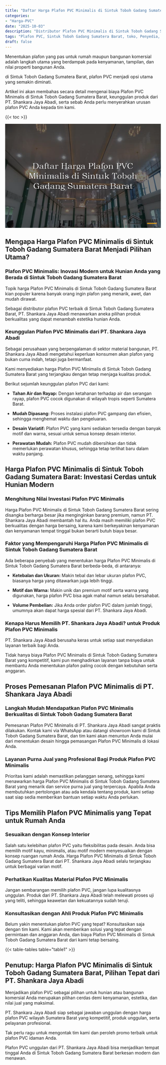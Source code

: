 ```yaml
---
title: "Daftar Harga Plafon PVC Minimalis di Sintuk Toboh Gadang Sumatera Barat"
categories: 
- "Harga-PVC"
date: "2025-10-03"
description: "Distributor Plafon PVC Minimalis di Sintuk Toboh Gadang Sumatera Barat untuk hunian, perkantoran, serta ritel. Panel unggulan, pilihan motif, pilihan warna menarik, dengan layanan pemasangan oleh tim profesional dan jaminan resmi!|Jasa penjualan Plafon PVC Minimalis di Sintuk Toboh Gadang Sumatera Barat untuk keperluan tempat tinggal, kantor, atau gerai, dengan produk terbaik dan penempatan oleh teknisi berpengalaman dan kepastian resmi.|Solusi Plafon PVC Minimalis di Sintuk Toboh Gadang Sumatera Barat yang terpercaya bagi tempat tinggal, kantor, dan ritel, dengan material berkualitas dan pemasangan ditangani oleh teknisi ahli dan jaminan resmi.|Penjualan Plafon PVC Minimalis di Sintuk Toboh Gadang Sumatera Barat untuk tempat tinggal, office, serta ritel, beserta produk unggulan dan penempatan dikerjakan oleh teknisi profesional, lengkap dengan jaminan resmi.}"
tags: "Plafon PVC, Sintuk Toboh Gadang Sumatera Barat, toko, Penyedia, distributor"
draft: false
---
```


Menentukan plafon yang pas untuk rumah maupun bangunan komersial adalah langkah utama yang berdampak pada kenyamanan, tampilan, dan nilai properti bangunan Anda.

di Sintuk Toboh Gadang Sumatera Barat, plafon PVC menjadi opsi utama yang semakin diminati.

Artikel ini akan membahas secara detail mengenai biaya Plafon PVC Minimalis di Sintuk Toboh Gadang Sumatera Barat, keunggulan produk dari PT. Shankara Jaya Abadi, serta sebab Anda perlu menyerahkan urusan plafon PVC Anda kepada tim kami.

{{< toc >}}

![Daftar Harga Plafon PVC Minimalis di Sintuk Toboh Gadang Sumatera Barat](/images/Harga-PVC/Daftar-Harga-Plafon-PVC-Minimalis-di-Sintuk-Toboh-Gadang-Sumatera-Barat.png)


## Mengapa Harga Plafon PVC Minimalis di Sintuk Toboh Gadang Sumatera Barat Menjadi Pilihan Utama?

### Plafon PVC Minimalis: Inovasi Modern untuk Hunian Anda yang Berada di Sintuk Toboh Gadang Sumatera Barat

Topik harga Plafon PVC Minimalis di Sintuk Toboh Gadang Sumatera Barat kian populer karena banyak orang ingin plafon yang menarik, awet, dan mudah dirawat.

Sebagai distributor plafon PVC terbaik di Sintuk Toboh Gadang Sumatera Barat, PT. Shankara Jaya Abadi menawarkan aneka pilihan produk berkualitas yang dapat menambah estetika hunian Anda.

### Keunggulan Plafon PVC Minimalis dari PT. Shankara Jaya Abadi

Sebagai perusahaan yang berpengalaman di sektor material bangunan, PT. Shankara Jaya Abadi mengetahui keperluan konsumen akan plafon yang bukan cuma indah, tetapi juga bermanfaat.

Kami menyediakan harga Plafon PVC Minimalis di Sintuk Toboh Gadang Sumatera Barat yang terjangkau dengan tetap menjaga kualitas produk.

Berikut sejumlah keunggulan plafon PVC dari kami:

- **Tahan Air dan Rayap:** Dengan ketahanan terhadap air dan serangan rayap, plafon PVC cocok digunakan di wilayah tropis seperti Sumatera Barat.

- **Mudah Dipasang:** Proses instalasi plafon PVC gampang dan efisien, sehingga menghemat waktu dan pengeluaran.

- **Desain Variatif:** Plafon PVC yang kami sediakan tersedia dengan banyak motif dan warna, sesuai untuk semua konsep desain interior.

- **Perawatan Mudah:** Plafon PVC mudah dibersihkan dan tidak memerlukan perawatan khusus, sehingga tetap terlihat baru dalam waktu panjang.

## Harga Plafon PVC Minimalis di Sintuk Toboh Gadang Sumatera Barat: Investasi Cerdas untuk Hunian Modern

### Menghitung Nilai Investasi Plafon PVC Minimalis

Harga Plafon PVC Minimalis di Sintuk Toboh Gadang Sumatera Barat sering disangka berharga besar jika menginginkan barang premium, namun PT. Shankara Jaya Abadi membantah hal itu. Anda masih memiliki plafon PVC berkualitas dengan harga bersaing, karena kami berkeyakinan kenyamanan dan kenyamanan tempat tinggal bukan berarti butuh biaya besar.

### Faktor yang Mempengaruhi Harga Plafon PVC Minimalis di Sintuk Toboh Gadang Sumatera Barat

Ada beberapa penyebab yang menentukan harga Plafon PVC Minimalis di Sintuk Toboh Gadang Sumatera Barat berbeda-beda, di antaranya:

- **Ketebalan dan Ukuran:** Makin tebal dan lebar ukuran plafon PVC, biasanya harga yang ditawarkan juga lebih tinggi.

- **Motif dan Warna:** Makin unik dan premium motif serta warna yang digunakan, harga plafon PVC bisa agak mahal namun selalu bersahabat.

- **Volume Pembelian:** Jika Anda order plafon PVC dalam jumlah tinggi, umumnya akan dapat harga spesial dari PT. Shankara Jaya Abadi.

### Kenapa Harus Memilih PT. Shankara Jaya Abadi? untuk Produk Plafon PVC Minimalis

PT. Shankara Jaya Abadi berusaha keras untuk setiap saat menyediakan layanan terbaik bagi Anda.

Tidak hanya biaya Plafon PVC Minimalis di Sintuk Toboh Gadang Sumatera Barat yang kompetitif, kami pun menghadirkan layanan tanpa biaya untuk membantu Anda menentukan plafon paling cocok dengan kebutuhan serta anggaran.

## Proses Pemesanan Plafon PVC Minimalis di PT. Shankara Jaya Abadi

### Langkah Mudah Mendapatkan Plafon PVC Minimalis Berkualitas di Sintuk Toboh Gadang Sumatera Barat

Pemesanan Plafon PVC Minimalis di PT. Shankara Jaya Abadi sangat praktis dilakukan. Kontak kami via WhatsApp atau datangi showroom kami di Sintuk Toboh Gadang Sumatera Barat, dan tim kami akan menuntun Anda mulai dari menentukan desain hingga pemasangan Plafon PVC Minimalis di lokasi Anda.

### Layanan Purna Jual yang Profesional Bagi Produk Plafon PVC Minimalis

Prioritas kami adalah memastikan pelanggan senang, sehingga kami menawarkan harga Plafon PVC Minimalis di Sintuk Toboh Gadang Sumatera Barat yang menarik dan service purna jual yang terpercaya. Apabila Anda membutuhkan pertolongan atau ada kendala tentang produk, kami setiap saat siap sedia memberikan bantuan setiap waktu Anda perlukan.

## Tips Memilih Plafon PVC Minimalis yang Tepat untuk Rumah Anda

### Sesuaikan dengan Konsep Interior

Salah satu kelebihan plafon PVC yaitu fleksibilitas pada desain. Anda bisa memilih motif kayu, minimalis, atau motif modern menyesuaikan dengan konsep ruangan rumah Anda. Harga Plafon PVC Minimalis di Sintuk Toboh Gadang Sumatera Barat dari PT. Shankara Jaya Abadi selalu terjangkau untuk berbagai varian motif.

### Perhatikan Kualitas Material Plafon PVC Minimalis

Jangan sembarangan memilih plafon PVC, jangan lupa kualitasnya unggulan. Produk dari PT. Shankara Jaya Abadi telah melewati proses uji yang teliti, sehingga keawetan dan kekuatannya sudah teruji.

### Konsultasikan dengan Ahli Produk Plafon PVC Minimalis

Belum yakin menentukan plafon PVC yang tepat? Konsultasikan saja dengan tim kami. Kami akan memberikan solusi yang tepat dengan permintaan dan anggaran Anda, dan biaya Plafon PVC Minimalis di Sintuk Toboh Gadang Sumatera Barat dari kami tetap bersaing.

{{< table-tables table="table1" >}}

## Penutup: Harga Plafon PVC Minimalis di Sintuk Toboh Gadang Sumatera Barat, Pilihan Tepat dari PT. Shankara Jaya Abadi

Menjadikan plafon PVC sebagai pilihan untuk hunian atau bangunan komersial Anda merupakan pilihan cerdas demi kenyamanan, estetika, dan nilai jual yang maksimal.

PT. Shankara Jaya Abadi siap sebagai jawaban unggulan dengan harga plafon PVC wilayah Sumatera Barat yang kompetitif, produk unggulan, serta pelayanan profesional.

Tak perlu ragu untuk mengontak tim kami dan peroleh promo terbaik untuk plafon PVC idaman Anda.

Plafon PVC unggulan dari PT. Shankara Jaya Abadi bisa menjadikan tempat tinggal Anda di Sintuk Toboh Gadang Sumatera Barat berkesan modern dan menawan.